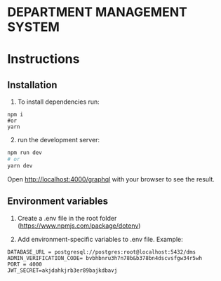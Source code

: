 # DEPARTMENT MANAGEMENT SYSTEM

# Instructions

## Installation

1. To install dependencies run:

```
npm i
#or
yarn
```

2. run the development server:

```bash
npm run dev
# or
yarn dev
```

Open [http://localhost:4000/graphql](http://localhost:4000/graphql) with your browser to see the result.

## Environment variables

1. Create a .env file in the root folder (https://www.npmjs.com/package/dotenv)

2. Add environment-specific variables to .env file. Example:

```
DATABASE_URL = postgresql://postgres:root@localhost:5432/dms
ADMIN_VERIFICATION_CODE= bvbhbnru3h7n78b&b378bn4dscvsfgw34r5wh
PORT = 4000
JWT_SECRET=akjdahkjrb3er89bajkdbavj
```
